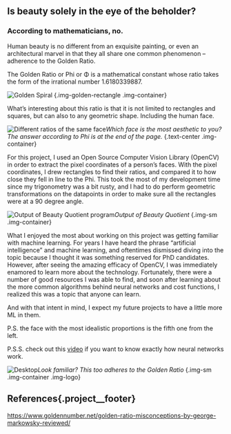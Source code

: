 ## Is beauty solely in the eye of the beholder?
### According to mathematicians, no. 

Human beauty is no different from an exquisite painting, or even an architectural marvel in that they all share one common phenomenon – adherence to the Golden Ratio.

The Golden Ratio or Phi or Φ is a mathematical constant whose ratio takes the form of the irrational number 1.6180339887.

![Golden Spiral](/images/beauty-quotient_golden-rectangle.png)
{.img-golden-rectangle .img-container}

What’s interesting about this ratio is that it is not limited to rectangles and squares, but can also to any geometric shape. Including the human face. 

![Different ratios of the same face](/images/beauty-quotient_different-ratios.jpg)*Which face is the most aesthetic to you? The answer according to Phi is at the end of the page.*
{.text-center .img-container}

For this project, I used an Open Source Computer Vision Library (OpenCV) in order to extract the pixel coordinates of a person’s faces. With the pixel coordinates, I drew rectangles to find their ratios, and compared it to how close they fell in line to the Phi. This took the most of my development time since my trigonometry was a bit rusty, and I had to do perform geometric transformations on the datapoints in order to make sure all the rectangles were at a 90 degree angle. 

![Output of Beauty Quotient program](/images/beauty-quotient_megan-fox.png)*Output of Beauty Quotient*
 {.img-sm .img-container}

What I enjoyed the most about working on this project was getting familiar with machine learning. For years I have heard the phrase “artificial intelligence” and machine learning, and oftentimes dismissed diving into the topic because I thought it was something reserved for PhD candidates. However, after seeing the amazing efficacy of OpenCV, I was immediately enamored to learn more about the technology. Fortunately, there were a number of good resources I was able to find, and soon after learning about the more common algorithms behind neural networks and cost functions, I realized this was a topic that anyone can learn. 

And with that intent in mind, I expect my future projects to have a little more ML in them.

P.S. the face with the most idealistic proportions is the fifth one from the left.

P.S.S. check out this [video](https://www.youtube.com/watch?v=aircAruvnKk&t=78s) if you want to know exactly how neural networks work.


![Desktop](/images/cover-page-golden-ratio.png)*Look familiar? This too adheres to the Golden Ratio*
 {.img-sm .img-container .img-logo}


## References{.project__footer}
https://www.goldennumber.net/golden-ratio-misconceptions-by-george-markowsky-reviewed/

